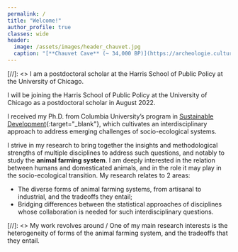 ```yaml
---
permalink: /
title: "Welcome!"
author_profile: true
classes: wide
header:
  image: /assets/images/header_chauvet.jpg
  caption: "[**Chauvet Cave** (~ 34,000 BP)](https://archeologie.culture.fr/chauvet/en/symbolic-expressions)"
---
```


[//]: <> I am a postdoctoral scholar at the Harris School of Public Policy at the University of Chicago.

I will be joining the Harris School of Public Policy at the University of Chicago as a postdoctoral scholar in August 2022.

I received my Ph.D. from Columbia University’s program in [Sustainable Development](https://www.sipa.columbia.edu/academics/programs/phd-sustainable-development){:target="_blank"}, which cultivates an interdisciplinary approach to address emerging challenges of socio-ecological systems.

I strive in my research to bring together the insights and methodological strengths of multiple disciplines to address such questions, and notably to study the **animal farming system**. I am deeply interested in the relation between humans and domesticated animals, and in the role it may play in the socio-ecological transition. My research relates to 2 areas:

  - The diverse forms of animal farming systems, from artisanal to industrial, and the tradeoffs they entail;
  - Bridging differences between the statistical approaches of disciplines whose collaboration is needed for such interdisciplinary questions.

[//]: <>  My work revolves around / One of my main research interests is the heterogeneity of forms of the animal farming system, and the tradeoffs that they entail.

